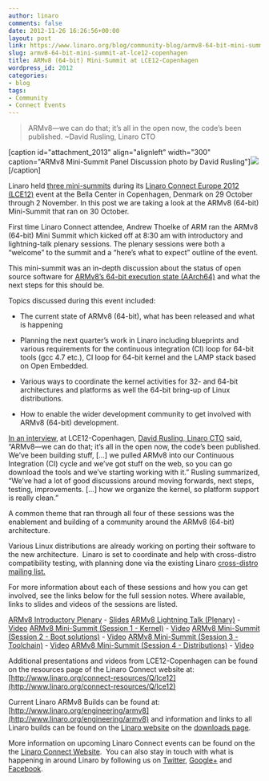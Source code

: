 ```yaml
---
author: linaro
comments: false
date: 2012-11-26 16:26:56+00:00
layout: post
link: https://www.linaro.org/blog/community-blog/armv8-64-bit-mini-summit-at-lce12-copenhagen/
slug: armv8-64-bit-mini-summit-at-lce12-copenhagen
title: ARMv8 (64-bit) Mini-Summit at LCE12-Copenhagen
wordpress_id: 2012
categories:
- blog
tags:
- Community
- Connect Events
---
```


<blockquote>ARMv8—we can do that; it’s all in the open now, the code’s been published. ~David Rusling, Linaro CTO</blockquote>


[caption id="attachment_2013" align="alignleft" width="300" caption="ARMv8 Mini-Summit Panel Discussion photo by David Rusling"][![](/assets/blog/P1000296-300x200.jpg)](/assets/blog/P1000296.jpg)[/caption]

Linaro held [three mini-summits](http://summit.linaro.org/lce12/track/linaro-mini-summit/) during its [Linaro Connect Europe 2012 (LCE12)](http://connect.linaro.org/events/event/lce12-copenhagen/) event at the Bella Center in Copenhagen, Denmark on 29 October through 2 November. In this post we are taking a look at the ARMv8 (64-bit) Mini-Summit that ran on 30 October.

First time Linaro Connect attendee, Andrew Thoelke of ARM ran the ARMv8 (64-bit) Mini Summit which kicked off at 8:30 am with introductory and lightning-talk plenary sessions. The plenary sessions were both a “welcome” to the summit and a “here’s what to expect” outline of the event.

This mini-summit was an in-depth discussion about the status of open source software for [ARMv8’s 64-bit execution state (AArch64)](http://www.arm.com/products/tools/models/fast-models/foundation-model.php) and what the next steps for this should be.

Topics discussed during this event included:




  * The current state of ARMv8 (64-bit), what has been released and what is happening


  * Planning the next quarter’s work in Linaro including blueprints and various requirements for the continuous integration (CI) loop for 64-bit tools (gcc 4.7 etc.), CI loop for 64-bit kernel and the LAMP stack based on Open Embedded.


  * Various ways to coordinate the kernel activities for 32- and 64-bit architectures and platforms as well the 64-bit bring-up of Linux distributions.


  * How to enable the wider development community to get involved with ARMv8 (64-bit) development.


[In an interview](http://youtu.be/6bkfk3HAsH0), at LCE12-Copenhagen, [David Rusling, Linaro CTO](http://www.linaro.org/linux-on-arm/meet-the-team/david-a-rusling/) said, “ARMv8—we can do that; it’s all in the open now, the code’s been published. We’ve been building stuff, [...] we pulled ARMv8 into our Continuous Integration (CI) cycle and we’ve got stuff on the web, so you can go download the tools and we’ve starting working with it.” Rusling summarized, “We’ve had a lot of good discussions around moving forwards, next steps, testing, improvements. [...] how we organize the kernel, so platform support is really clean.”

A common theme that ran through all four of these sessions was the enablement and building of a community around the ARMv8 (64-bit) architecture.

Various Linux distributions are already working on porting their software to the new architecture.  Linaro is set to coordinate and help with cross-distro compatibility testing, with planning done via the existing Linaro [cross-distro mailing list.](http://lists.linaro.org/mailman/listinfo/cross-distro)

For more information about each of these sessions and how you can get involved, see the links below for the full session notes. Where available, links to slides and videos of the sessions are listed.

[ARMv8 Introductory Plenary](http://summit.linaro.org/lce12/meeting/20943/armv8-plenary-wednesday-1/) - [Slides](http://www.linaro.org/documents/download/5b29b1ed3ddca0e08f8ebdd4713fac7d5092344a60bd5)
[ARMv8 Lightning Talk (Plenary)](http://summit.linaro.org/lce12/meeting/20944/armv8-plenary-wednesday-2/) - [Video](https://www.youtube.com/watch?v=uJzhZqBqwSU)
[ARMv8 Mini-Summit (Session 1 - Kernel)](http://summit.linaro.org/lce12/meeting/20938/armv8-mini-summit-1/) - [Video](https://www.youtube.com/watch?v=rcsuCbYM8fU)
[ARMv8 Mini-Summit (Session 2 - Boot solutions)](http://summit.linaro.org/lce12/meeting/21342/armv8-mini-summit-2/) - [Video](https://www.youtube.com/watch?v=y-I9C6kUPL8)
[ARMv8 Mini-Summit (Session 3 - Toolchain)](http://summit.linaro.org/lce12/meeting/21343/armv8-mini-summit-3/) - [Video](https://www.youtube.com/watch?v=haaf6qWdB3g)
[ARMv8 Mini-Summit (Session 4 - Distributions)](http://summit.linaro.org/lce12/meeting/21345/armv8-mini-summit-4/) - [Video](https://www.youtube.com/watch?v=iw4DJvfWsN0)

Additional presentations and videos from LCE12-Copenhagen can be found on the resources page of the Linaro Connect website at: [http://www.linaro.org/connect-resources/Q/lce12](http://www.linaro.org/connect-resources/Q/lce12)

Current Linaro ARMv8 Builds can be found at: [http://www.linaro.org/engineering/armv8](http://www.linaro.org/engineering/armv8) and information and links to all Linaro builds can be found on the [Linaro website](http://www.linaro.org/) on the [downloads page](http://www.linaro.org/downloads/).

More information on upcoming Linaro Connect events can be found on the the [Linaro Connect Website](http://connect.linaro.org/).  You can also stay in touch with what is happening in around Linaro by following us on [Twitter](https://twitter.com/LinaroOrg), [Google+](https://plus.google.com/112814496864921562564/posts) and [Facebook](https://www.facebook.com/LinaroOrg).

